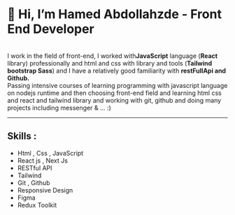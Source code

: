    <h1>👋 Hi, I’m Hamed Abdollahzde - Front End Developer </h1>
    <br />
    <b></b>
    I work in the field of front-end, I worked with<b>JavaScript</b> language
    (<b>React</b> library) professionally and html and css with library and
    tools (<b>Tailwind bootstrap Sass</b>) and I have a relatively good
    familiarity with <b>restFullApi and Github.</b>
    <br />
    Passing intensive courses of learning programming with javascript language
    on nodejs runtime and then choosing front-end field and learning html css
    and react and tailwind library and working with git, github and doing many
    projects including messenger & ... :)
<hr>

<h2> Skills : </h2>
<ul>
   <li>Html , Css , JavaScript</li>
   <li>React js , Next Js</li>
   <li>RESTful API</li>
   <li>Tailwind</li>
   <li>Git , Github</li>
   <li>Responsive Design</li>
   <li>Figma</li>
   <li>Redux Toolkit</li>
</ul>
